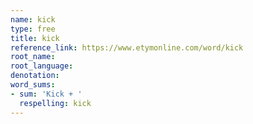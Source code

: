 ```yaml
---
name: kick
type: free
title: kick
reference_link: https://www.etymonline.com/word/kick
root_name: 
root_language: 
denotation: 
word_sums:
- sum: 'Kick + '
  respelling: kick
---
```

